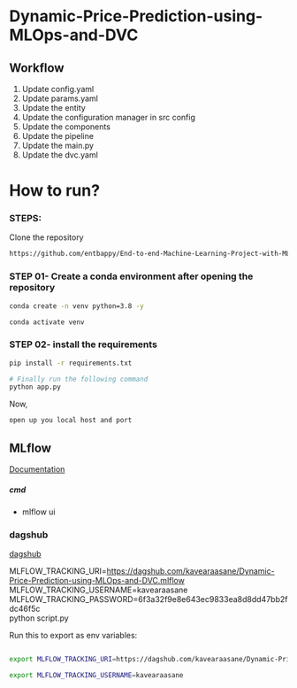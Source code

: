 # Dynamic-Price-Prediction-using-MLOps-and-DVC


## Workflow

1. Update config.yaml
2. Update params.yaml
3. Update the entity
4. Update the configuration manager in src config
5. Update the components
6. Update the pipeline 
7. Update the main.py
8. Update the dvc.yaml



# How to run?
### STEPS:

Clone the repository

```bash
https://github.com/entbappy/End-to-end-Machine-Learning-Project-with-MLflow
```
### STEP 01- Create a conda environment after opening the repository

```bash
conda create -n venv python=3.8 -y
```

```bash
conda activate venv
```


### STEP 02- install the requirements
```bash
pip install -r requirements.txt
```


```bash
# Finally run the following command
python app.py
```

Now,
```bash
open up you local host and port
```



## MLflow

[Documentation](https://mlflow.org/docs/latest/index.html)


##### cmd
- mlflow ui

### dagshub
[dagshub](https://dagshub.com/)

MLFLOW_TRACKING_URI=https://dagshub.com/kavearaasane/Dynamic-Price-Prediction-using-MLOps-and-DVC.mlflow \
MLFLOW_TRACKING_USERNAME=kavearaasane \
MLFLOW_TRACKING_PASSWORD=6f3a32f9e8e643ec9833ea8d8dd47bb2fdc46f5c \
python script.py


Run this to export as env variables:

```bash

export MLFLOW_TRACKING_URI=https://dagshub.com/kavearaasane/Dynamic-Price-Prediction-using-MLOps-and-DVC.mlflow

export MLFLOW_TRACKING_USERNAME=kavearaasane

```
